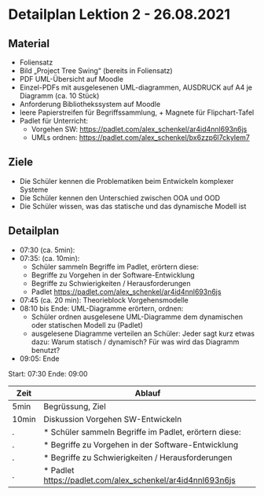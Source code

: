 Detailplan Lektion 2 - 26.08.2021
===========================================

Material
--------
* Foliensatz
* Bild „Project Tree Swing“ (bereits in Foliensatz)
* PDF UML-Übersicht auf Moodle
* Einzel-PDFs mit ausgelesenen UML-diagrammen, AUSDRUCK auf A4 je Diagramm (ca. 10 Stück)
* Anforderung Bibliothekssystem auf Moodle
* leere Papierstreifen für Begriffssammlung, + Magnete für Flipchart-Tafel
* Padlet für Unterricht:
  * Vorgehen SW:  https://padlet.com/alex_schenkel/ar4id4nnl693n6js
  * UMLs ordnen:  https://padlet.com/alex_schenkel/bx6zzp6l7ckylem7

Ziele
-----

* Die Schüler kennen die Problematiken beim Entwickeln komplexer Systeme
* Die Schüler kennen den Unterschied zwischen OOA und OOD
* Die Schüler wissen, was das statische und das dynamische Modell ist

Detailplan
----------

* 07:30 (ca. 5min): 
* 07:35: (ca. 10min): 
  * Schüler sammeln Begriffe im Padlet, erörtern diese:
  * Begriffe zu Vorgehen in der Software-Entwicklung
  * Begriffe zu Schwierigkeiten / Herausforderungen
  * Padlet https://padlet.com/alex_schenkel/ar4id4nnl693n6js
* 07:45 (ca. 20 min): Theorieblock Vorgehensmodelle
* 08:10 bis Ende: UML-Diagramme erörtern, ordnen:
  * Schüler ordnen ausgelesene UML-Diagramme dem dynamischen oder statischen Modell zu (Padlet)
  * ausgelesene Diagramme verteilen an Schüler: Jeder sagt kurz etwas dazu: Warum statisch / dynamisch?
    Für was wird das Diagramm benutzt?
* 09:05: Ende


Start: 07:30
Ende: 09:00

| Zeit  | Ablauf                                                     |
| ----- | ---------------------------------------------------------- |
| 5min  | Begrüssung, Ziel                                           |
| 10min | Diskussion Vorgehen SW-Entwickeln                          |
| .     | * Schüler sammeln Begriffe im Padlet, erörtern diese:      |
| .     | * Begriffe zu Vorgehen in der Software-Entwicklung         |
| .     | * Begriffe zu Schwierigkeiten / Herausforderungen          |
| .     | * Padlet https://padlet.com/alex_schenkel/ar4id4nnl693n6js |



